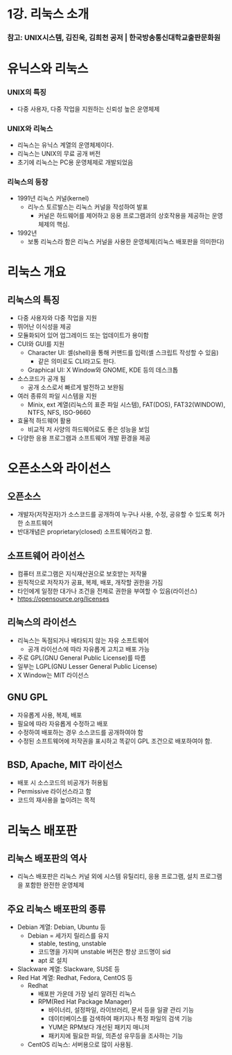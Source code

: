 # 1강. 리눅스 소개

### 참고: UNIX시스템, 김진욱, 김희천 공저 | 한국방송통신대학교출판문화원

# 유닉스와 리눅스

### UNIX의 특징

- 다중 사용자, 다중 작업을 지원하는 신뢰성 높은 운영체제

### UNIX와 리눅스

- 리눅스는 유닉스 계열의 운영체제이다.
- 리눅스는 UNIX의 무료 공개 버전
- 초기에 리눅스는 PC용 운영체제로 개발되었음

### 리눅스의 등장

- 1991년 리눅스 커널(kernel)
    - 리누스 토르발스는 리눅스 커널을 작성하여 발표
        - 커널은 하드웨어를 제어하고 응용 프로그램과의 상호작용을 제공하는 운영체제의 핵심.
- 1992년
    - 보통 리눅스라 함은 리눅스 커널을 사용한 운영체제(리눅스 배포판을 의미한다)

# 리눅스 개요

## 리눅스의 특징

- 다중 사용자와 다중 작업을 지원
- 뛰어난 이식성을 제공
- 모듈화되어 있어 업그레이드 또는 업데이트가 용이함
- CUI와 GUI를 지원
    - Character UI: 셸(shell)을 통해 커맨드를 입력(셸 스크립트 작성할 수 있음)
        - 같은 의미로도 CLI라고도 한다.
    - Graphical UI: X Window와 GNOME, KDE 등의 데스크톱
- 소스코드가 공개 됨
    - 공개 소스로서 빠르게 발전하고 보완됨
- 여러 종류의 파일 시스템을 지원
    - Minix, ext 계열(리눅스의 표준 파일 시스템), FAT(DOS), FAT32(WINDOW), NTFS, NFS, ISO-9660
- 효율적 하드웨어 활용
    - 비교적 저 사양의 하드웨어로도 좋은 성능을 보임
- 다양한 응용 프로그램과 소프트웨어 개발 환경을 제공

# 오픈소스와 라이선스

## 오픈소스

- 개발자(저작권자)가 소스코드를 공개하여 누구나 사용, 수정, 공유할 수 있도록 허가한 소프트웨어
- 반대개념은 proprietary(closed) 소프트웨어라고 함.

## 소프트웨어 라이선스

- 컴퓨터 프로그램은 지식재산권으로 보호받는 저작물
- 원칙적으로 저작자가 공표, 복제, 배포, 개작할 권한을 가짐
- 타인에게 일정한 대가나 조건을 전제로 권한을 부여할 수 있음(라이선스)
- https://opensource.org/licenses

## 리눅스의 라이선스

- 리눅스는 독점되거나 배타되지 않는 자유 소프트웨어
    - 공개 라이선스에 따라 자유롭게 고치고 배포 가능
- 주로 GPL(GNU General Public License)를 따름
- 일부는 LGPL(GNU Lesser General Public License)
- X Window는 MIT 라이선스

## GNU GPL

- 자유롭게 사용, 복제, 배포
- 필요에 따라 자유롭게 수정하고 배포
- 수정하여 배포하는 경우 소스코드를 공개하여야 함
- 수정된 소프트웨어에 저작권을 표시하고 똑같이 GPL 조건으로 배포하여야 함.

## BSD, Apache, MIT 라이선스

- 배포 시 소스코드의 비공개가 허용됨
- Permissive 라이선스라고 함
- 코드의 재사용을 높이려는 목적

# 리눅스 배포판

## 리눅스 배포판의 역사

- 리눅스 배포판은 리눅스 커널 외에 시스템 유틸리티, 응용 프로그램, 설치 프로그램을 포함한 완전한 운영체제

## 주요 리눅스 배포판의 종류

- Debian 계열: Debian, Ubuntu 등
    - Debian = 세가지 릴리스를 유지
        - stable, testing, unstable
        - 코드명을 가지며 unstable 버전은 항상 코드명이 sid
        - apt 로 설치
- Slackware 계열: Slackware, SUSE 등
- Red Hat 계열: Redhat, Fedora, CentOS 등
    - Redhat
        - 배포판 가운데 가장 널리 알려진 리눅스
        - RPM(Red Hat Package Manager)
            - 바이너리, 설정파일, 라이브러리, 문서 등을 일괄 관리 기능
            - 데이터베이스를 검색하여 패키지나 특정 파일의 검색 기능
            - YUM은 RPM보다 개선된 패키지 매니저
            - 패키지에 필요한 파일, 의존성 유무등을 조사하는 기능
    - CentOS 리눅스: 서버용으로 많이 사용됨.